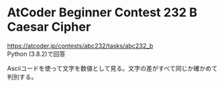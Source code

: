 # AtCoder Beginner Contest 232 B Caesar Cipher  
https://atcoder.jp/contests/abc232/tasks/abc232_b  
Python (3.8.2)で回答  

Asciiコードを使って文字を数値として見る。文字の差がすべて同じか確かめて判別する。
